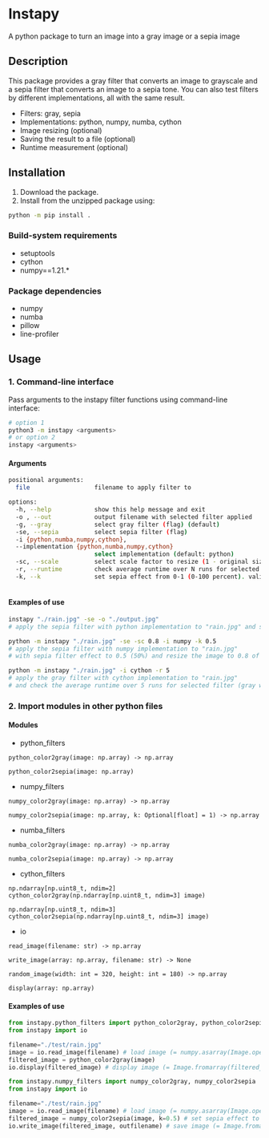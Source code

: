 # Instapy

A python package to turn an image into a gray image or a sepia image

## Description

This package provides a gray filter that converts an image to grayscale and a sepia filter that converts an image to a sepia tone. You can also test filters by different implementations, all with the same result.

- Filters: gray, sepia
- Implementations: python, numpy, numba, cython
- Image resizing (optional)
- Saving the result to a file (optional)
- Runtime measurement (optional)

## Installation
1. Download the package.
2. Install from the unzipped package using:
```bash
python -m pip install .
```

### Build-system requirements
- setuptools
- cython
- numpy==1.21.*

### Package dependencies
- numpy
- numba
- pillow
- line-profiler

## Usage
### 1. Command-line interface

Pass arguments to the instapy filter functions using command-line interface:
```bash
# option 1
python3 -m instapy <arguments>
# or option 2
instapy <arguments>
```
#### Arguments
```bash
positional arguments:
  file                  filename to apply filter to

options:
  -h, --help            show this help message and exit
  -o , --out            output filename with selected filter applied
  -g, --gray            select gray filter (flag) (default)
  -se, --sepia          select sepia filter (flag)
  -i {python,numba,numpy,cython}, 
  --implementation {python,numba,numpy,cython}
                        select implementation (default: python)
  -sc, --scale          select scale factor to resize (1 - original size, type: float)
  -r, --runtime         check average runtime over N runs for selected filter (type: int)
  -k, --k               set sepia effect from 0-1 (0-100 percent). valid only with numpy implementation. (type: float)
                        
```
#### Examples of use
```bash
instapy "./rain.jpg" -se -o "./output.jpg"
# apply the sepia filter with python implementation to "rain.jpg" and save the result to "output.jpg"

```
```bash
python -m instapy "./rain.jpg" -se -sc 0.8 -i numpy -k 0.5
# apply the sepia filter with numpy implementation to "rain.jpg"
# with sepia filter effect to 0.5 (50%) and resize the image to 0.8 of its original size

```
```bash
python -m instapy "./rain.jpg" -i cython -r 5
# apply the gray filter with cython implementation to "rain.jpg"
# and check the average runtime over 5 runs for selected filter (gray with cython)
```
### 2. Import modules in other python files

#### Modules

- python_filters

`python_color2gray(image: np.array) -> np.array`

`python_color2sepia(image: np.array)`

- numpy_filters

`numpy_color2gray(image: np.array) -> np.array`

`numpy_color2sepia(image: np.array, k: Optional[float] = 1) -> np.array`

- numba_filters

`numba_color2gray(image: np.array) -> np.array`

`numba_color2sepia(image: np.array) -> np.array`

- cython_filters

`np.ndarray[np.uint8_t, ndim=2] cython_color2gray(np.ndarray[np.uint8_t, ndim=3] image)`

`np.ndarray[np.uint8_t, ndim=3] cython_color2sepia(np.ndarray[np.uint8_t, ndim=3] image)`

- io

`read_image(filename: str) -> np.array`

`write_image(array: np.array, filename: str) -> None`

`random_image(width: int = 320, height: int = 180) -> np.array`

`display(array: np.array)`

#### Examples of use
```python
from instapy.python_filters import python_color2gray, python_color2sepia
from instapy import io

filename="./test/rain.jpg"
image = io.read_image(filename) # load image (= numpy.asarray(Image.open(filename))) 
filtered_image = python_color2gray(image)
io.display(filtered_image) # display image (= Image.fromarray(filtered_image).show())
```
```python
from instapy.numpy_filters import numpy_color2gray, numpy_color2sepia
from instapy import io

filename="./test/rain.jpg"
image = io.read_image(filename) # load image (= numpy.asarray(Image.open(filename))) 
filtered_image = numpy_color2sepia(image, k=0.5) # set sepia effect to 0.5 (50%)
io.write_image(filtered_image, outfilename) # save image (= Image.fromarray(filtered_image).save(outfilename))
```
